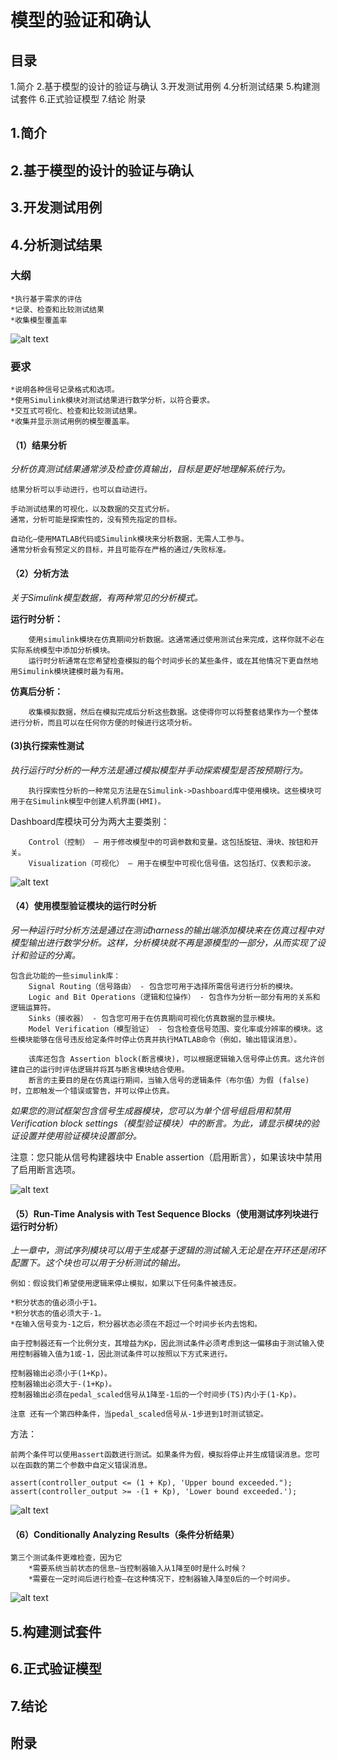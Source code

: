 
# 模型的验证和确认

## 目录

1.简介
2.基于模型的设计的验证与确认
3.开发测试用例
4.分析测试结果
5.构建测试套件
6.正式验证模型
7.结论
附录



## 1.简介

## 2.基于模型的设计的验证与确认

## 3.开发测试用例

## 4.分析测试结果

### 大纲

    *执行基于需求的评估
    *记录、检查和比较测试结果
    *收集模型覆盖率
![alt text](image.png)

### 要求

    *说明各种信号记录格式和选项。
    *使用Simulink模块对测试结果进行数学分析，以符合要求。
    *交互式可视化、检查和比较测试结果。
    *收集并显示测试用例的模型覆盖率。

#### （1）结果分析

*分析仿真测试结果通常涉及检查仿真输出，目标是更好地理解系统行为。*

    结果分析可以手动进行，也可以自动进行。

    手动测试结果的可视化，以及数据的交互式分析。
    通常，分析可能是探索性的，没有预先指定的目标。

    自动化—使用MATLAB代码或Simulink模块来分析数据，无需人工参与。
    通常分析会有预定义的目标，并且可能存在严格的通过/失败标准。

#### （2）分析方法

*关于Simulink模型数据，有两种常见的分析模式。*

**运行时分析：**

        使用simulink模块在仿真期间分析数据。这通常通过使用测试台来完成，这样你就不必在实际系统模型中添加分析模块。
        运行时分析通常在您希望检查模拟的每个时间步长的某些条件，或在其他情况下更自然地用Simulink模块建模时最为有用。

**仿真后分析：**

        收集模拟数据，然后在模拟完成后分析这些数据。这使得你可以将整套结果作为一个整体进行分析，而且可以在任何你方便的时候进行这项分析。

#### (3)执行探索性测试

*执行运行时分析的一种方法是通过模拟模型并手动探索模型是否按预期行为。*

        执行探索性分析的一种常见方法是在Simulink->Dashboard库中使用模块。这些模块可用于在Simulink模型中创建人机界面(HMI)。
    
Dashboard库模块可分为两大主要类别：

        Control（控制） — 用于修改模型中的可调参数和变量。这包括旋钮、滑块、按钮和开关。
        Visualization（可视化） — 用于在模型中可视化信号值。这包括灯、仪表和示波。

![alt text](image-1.png)

#### （4）使用模型验证模块的运行时分析

*另一种运行时分析方法是通过在测试harness的输出端添加模块来在仿真过程中对模型输出进行数学分析。这样，分析模块就不再是源模型的一部分，从而实现了设计和验证的分离。*

    包含此功能的一些simulink库：
        Signal Routing（信号路由） - 包含您可用于选择所需信号进行分析的模块。
        Logic and Bit Operations（逻辑和位操作） - 包含作为分析一部分有用的关系和逻辑运算符。
        Sinks（接收器） - 包含您可用于在仿真期间可视化仿真数据的显示模块。
        Model Verification（模型验证） - 包含检查信号范围、变化率或分辨率的模块。这些模块能够在信号违反给定条件时停止仿真并执行MATLAB命令（例如，输出错误消息）。

        该库还包含 Assertion block(断言模块)，可以根据逻辑输入信号停止仿真。这允许创建自己的运行时评估逻辑并将其与断言模块结合使用。
        断言的主要目的是在仿真运行期间，当输入信号的逻辑条件（布尔值）为假 (false) 时，立即触发一个错误或警告，并可以停止仿真。
    
*如果您的测试框架包含信号生成器模块，您可以为单个信号组启用和禁用 Verification block settings（模型验证模块）中的断言。为此，请显示模块的验证设置并使用验证模块设置部分。*

注意：您只能从信号构建器块中 Enable assertion（启用断言），如果该块中禁用了启用断言选项。

![alt text](image-2.png)

#### （5）Run-Time Analysis with Test Sequence Blocks（使用测试序列块进行运行时分析）

*上一章中，测试序列模块可以用于生成基于逻辑的测试输入无论是在开环还是闭环配置下。这个块也可以用于分析测试的输出。*

    例如：假设我们希望使用逻辑来停止模拟，如果以下任何条件被违反。

    *积分状态的值必须小于1。
    *积分状态的值必须大于-1。
    *在输入信号变为-1之后，积分器状态必须在不超过一个时间步长内去饱和。

    由于控制器还有一个比例分支，其增益为Kp，因此测试条件必须考虑到这一偏移由于测试输入使用控制器输入值为1或-1，因此测试条件可以按照以下方式来进行。

    控制器输出必须小于(1+Kp)。
    控制器输出必须大于-(1+Kp)。
    控制器输出必须在pedal_scaled信号从1降至-1后的一个时间步(TS)内小于(1-Kp)。

    注意 还有一个第四种条件，当pedal_scaled信号从-1步进到1时测试锁定。

方法：

    前两个条件可以使用assert函数进行测试。如果条件为假，模拟将停止并生成错误消息。您可以在函数的第二个参数中自定义错误消息。

    assert(controller_output <= (1 + Kp), 'Upper bound exceeded.");
    assert(controller_output >= -(1 + Kp), 'Lower bound exceeded.');

![alt text](image-5.png)

#### （6）Conditionally Analyzing Results（条件分析结果）

    第三个测试条件更难检查，因为它
        *需要系统当前状态的信息—当控制器输入从1降至0时是什么时候？
        *需要在一定时间后进行检查—在这种情况下，控制器输入降至0后的一个时间步。
        
![alt text](image-3.png)




## 5.构建测试套件

## 6.正式验证模型

## 7.结论

## 附录


